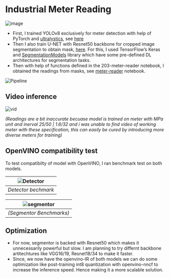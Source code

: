 # Industrial Meter Reading

![image](https://user-images.githubusercontent.com/71766106/229355994-63833df4-158f-4442-a599-93bbcccf3236.png)

* First, I trained YOLOv8 exclusively for meter detection with help of PyTorch and [ultralystics](https://github.com/ultralytics/ultralytics), see [here](detector.ipynb)
* Then I also train U-NET with Resnet50 backbone for cropped image segmentation to obtain mask, [here](segmentor.ipynb). For this, I used TensorFlow’s Keras and [SegmentationModels](https://github.com/qubvel/segmentation_models) library which have some pre-defined DL architectures for segmentation tasks.
* Then with help of functions defined in the 203-meter-reader notebook, I obtained the readings from masks, see [meter-reader](meter_reader.ipynb) notebook.

![Pipeline](https://user-images.githubusercontent.com/71766106/229354739-a653e7ee-8e5c-4d51-8180-d2d05255ce34.png)

## Video inference

![vid](https://user-images.githubusercontent.com/71766106/229518897-0e01e44d-b2a0-40f1-a823-c11a6b0afb8c.gif)

*(Readings are a bit inaccurate becuase model is trained on meter with MPa unit and inerval 25/50 | 1.6/32 and i was unable to find video of working meter with these specification, this can easily be cured by introducing more diverse meters for training)*

## OpenVINO compatibility test

To test compatibilty of model with OpenVINO, I ran benchmark test on both models.

| ![Detector](https://user-images.githubusercontent.com/71766106/229520580-2fab5dea-8d3b-4591-91ad-93069da63c82.png) |
|:--:|
| *Detector bechmark* |

| ![segmentor](https://user-images.githubusercontent.com/71766106/229517544-093b978b-bfa6-4db3-a3a2-85fd75ad9c90.png) |
|:--:|
| *(Segmentor Benchmarks)* |

## Optimization
* For now, segmentor is backed with Resnet50 which makes it unnecessarily powerful but slow. I am planning to try differnt backbone artitechtures like VGG16/19, Resnet18/34 to make it faster. 
* Since, we now have the openvino-IR of both models we can do some optimization like post-training int8 quantization with openvino-nncf to increase the inference speed. Hence making it a more scalable solution.

